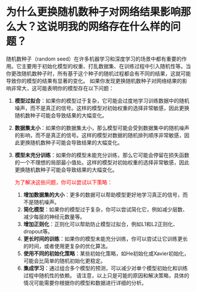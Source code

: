 # 为什么更换随机数种子对网络结果影响那么大？这说明我的网络存在什么样的问题？

随机数种子（random seed）在许多机器学习和深度学习的场景中都有重要的作用。它主要用于初始化模型的权重、打乱数据集、在训练过程中引入随机性等。当你更改随机数种子时，所有基于这个种子的随机过程都会有不同的结果，这就可能导致你的模型的结果有显著的变化。 如果你发现更换随机数种子对网络结果的影响非常大，这可能表明你的模型存在以下问题：

1. **模型过拟合**：如果你的模型过于复杂，它可能会过度地学习训练数据中的随机噪声，而不是真正的信号。这样的模型对初始权重的选择非常敏感，因此更换随机数种子可能会导致结果的大幅变化。 

2. **数据集太小**：如果你的数据集太小，那么模型可能会受到数据集中的随机噪声的影响，而不是真正的信号。这样的模型对数据的随机排列顺序非常敏感，因此更换随机数种子可能会导致结果的大幅变化。 

3. **模型未充分训练**：如果你的模型未能充分训练，那么它可能会停留在损失函数的一个不理想的局部最小值处。这样的模型对初始权重的选择非常敏感，因此更换随机数种子可能会导致结果的大幅变化。 

   <font color='red'>为了解决这些问题，你可以尝试以下策略：</font>

   1. **增加数据集的大小**：更多的数据可以帮助模型更好地学习真正的信号，而不是随机噪声。 
   2. **简化模型**：如果你的模型过于复杂，你可以尝试简化它，例如减少层数、减少每层的神经元数量等。 
   3. **增加正则化**：正则化可以帮助防止模型过拟合，例如L1和L2正则化、dropout等。
   4. **更长时间的训练**：如果你的模型未能充分训练，你可以尝试让它训练更长的时间，或者使用更复杂的优化算法。
   5. **使用不同的初始化策略**：某些初始化策略，如He初始化或Xavier初始化，可能会比简单的随机初始化更稳定。 
   6. **集成学习**：通过组合多个模型的预测，可以减少对单个模型初始化和训练过程中随机性的依赖。 请注意，以上只是可能的原因和解决策略，具体的情况可能需要你根据你的模型和数据进行详细的分析。